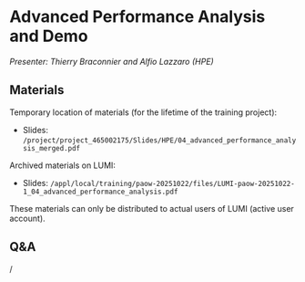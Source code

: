 # Advanced Performance Analysis and Demo

*Presenter: Thierry Braconnier and Alfio Lazzaro (HPE)*

## Materials

<!--
Course materials will be made available during and after the course
-->

Temporary location of materials (for the lifetime of the training project):

-   Slides: `/project/project_465002175/Slides/HPE/04_advanced_performance_analysis_merged.pdf`

Archived materials on LUMI:

-   Slides: `/appl/local/training/paow-20251022/files/LUMI-paow-20251022-1_04_advanced_performance_analysis.pdf`

<!--
-   Recording: `/appl/local/training/paow-20251022/recordings/1_05_PerformanceAnalysisAtWork_1.mp4`
-->

These materials can only be distributed to actual users of LUMI (active user account).


## Q&A

/
